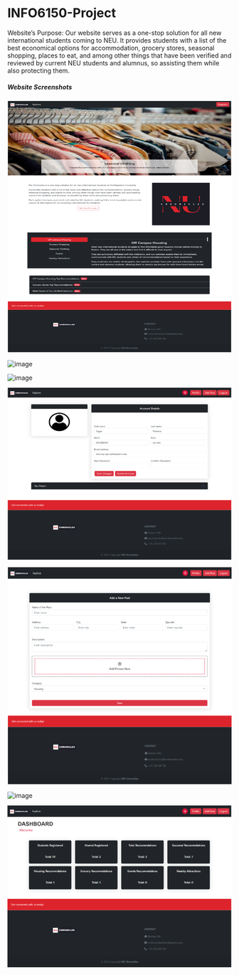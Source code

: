 # INFO6150-Project

Website’s Purpose:
Our website serves as a one-stop solution for all new international students coming to NEU. It provides students with a list of the best economical options for accommodation, grocery stores, seasonal shopping, places to eat, and among other things that have been verified and reviewed by current NEU students and alumnus,  so assisting them while also protecting them.

<h5> Website Screenshots </h5>

![image](screenshots/Picture1.png)

![image](screenshots/Picture2.png)

![image](screenshots/Picture3.png)

![image](screenshots/Picture4.png)

![image](screenshots/Picture5.png)

![image](screenshots/Picture6.png)

![image](screenshots/Picture7.png)
